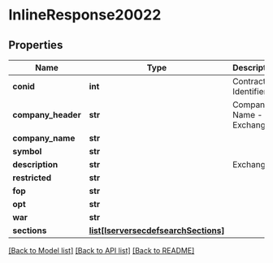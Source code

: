 # InlineResponse20022

## Properties
Name | Type | Description | Notes
------------ | ------------- | ------------- | -------------
**conid** | **int** | Contract Identifier | [optional] 
**company_header** | **str** | Company Name - Exchange | [optional] 
**company_name** | **str** |  | [optional] 
**symbol** | **str** |  | [optional] 
**description** | **str** | Exchange | [optional] 
**restricted** | **str** |  | [optional] 
**fop** | **str** |  | [optional] 
**opt** | **str** |  | [optional] 
**war** | **str** |  | [optional] 
**sections** | [**list[IserversecdefsearchSections]**](IserversecdefsearchSections.md) |  | [optional] 

[[Back to Model list]](../README.md#documentation-for-models) [[Back to API list]](../README.md#documentation-for-api-endpoints) [[Back to README]](../README.md)



